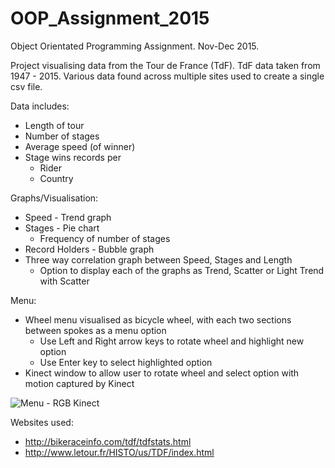 # OOP_Assignment_2015
Object Orientated Programming Assignment. Nov-Dec 2015.

Project visualising data from the Tour de France (TdF).
TdF data taken from 1947 - 2015. Various data found across multiple sites used to create a single csv file.

Data includes:
- Length of tour
- Number of stages
- Average speed (of winner)
- Stage wins records per
	- Rider
	- Country

Graphs/Visualisation:
- Speed - Trend graph
- Stages - Pie chart
  - Frequency of number of stages
- Record Holders - Bubble graph
- Three way correlation graph between Speed, Stages and Length
	- Option to display each of the graphs as Trend, Scatter or Light Trend with Scatter

Menu:
- Wheel menu visualised as bicycle wheel, with each two sections between spokes as a menu option
	- Use Left and Right arrow keys to rotate wheel and highlight new option
	- Use Enter key to select highlighted option
- Kinect window to allow user to rotate wheel and select option with motion captured by Kinect

![Menu - RGB Kinect](https://github.com/henrybmcf/OOP_Assignment_2015/blob/master/Screenshots/Menu%20-%20RGB%20Kinect.png)

Websites used:
- http://bikeraceinfo.com/tdf/tdfstats.html
- http://www.letour.fr/HISTO/us/TDF/index.html
